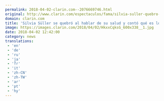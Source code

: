 ```yaml
---
permalink: 2018-04-02-clarin.com--2076669746.html
original: http://www.clarin.com/espectaculos/fama/silvia-suller-quebro-hablar-salud-conto-sufre_0_r1Um9i05G.html
domain: clarin.com
title: 'Silvia Süller se quebró al hablar de su salud y contó qué es lo que sufre'
image: https://images.clarin.com/2018/04/02/HkxxCqksG_600x338__1.jpg
date: 2018-04-02 12:42:00
category: news
translations: 
 - 'en'
 - 'de'
 - 'ru'
 - 'ja'
 - 'fr'
 - 'it'
 - 'zh-CN'
 - 'zh-TW'
 - 'ar'
 - 'pt'
 - 'hy'
---
```


